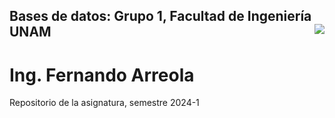 ## <div> Bases de datos: Grupo 1, Facultad de Ingeniería UNAM <img style="float: right;" src="/img/fi.png"></div>

# Ing. Fernando Arreola
Repositorio de la asignatura, semestre 2024-1

